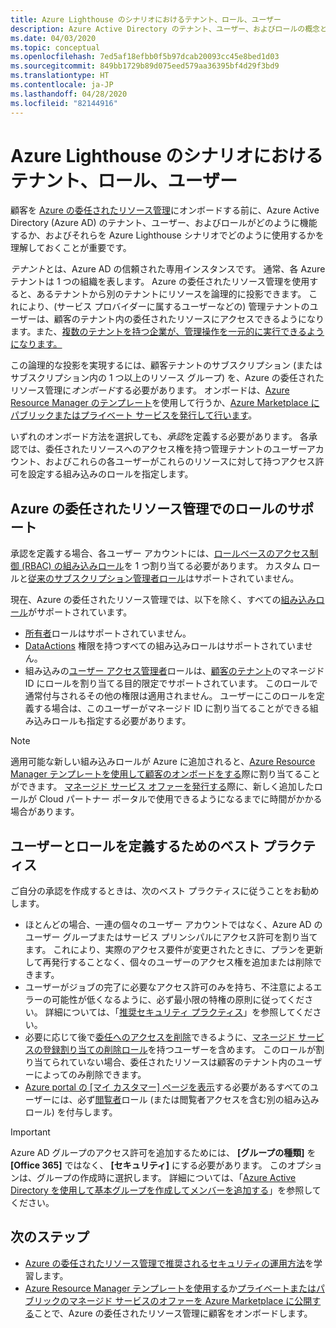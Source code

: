 ```yaml
---
title: Azure Lighthouse のシナリオにおけるテナント、ロール、ユーザー
description: Azure Active Directory のテナント、ユーザー、およびロールの概念と、それらを Azure Lighthouse のシナリオで使用する方法について説明します。
ms.date: 04/03/2020
ms.topic: conceptual
ms.openlocfilehash: 7ed5af18efbb0f5b97dcab20093cc45e8bed1d03
ms.sourcegitcommit: 849bb1729b89d075eed579aa36395bf4d29f3bd9
ms.translationtype: HT
ms.contentlocale: ja-JP
ms.lasthandoff: 04/28/2020
ms.locfileid: "82144916"
---
```

# <a name="tenants-roles-and-users-in-azure-lighthouse-scenarios"></a>Azure Lighthouse のシナリオにおけるテナント、ロール、ユーザー

顧客を [Azure の委任されたリソース管理](azure-delegated-resource-management.md)にオンボードする前に、Azure Active Directory (Azure AD) のテナント、ユーザー、およびロールがどのように機能するか、およびそれらを Azure Lighthouse シナリオでどのように使用するかを理解しておくことが重要です。

*テナント*とは、Azure AD の信頼された専用インスタンスです。 通常、各 Azure テナントは 1 つの組織を表します。 Azure の委任されたリソース管理を使用すると、あるテナントから別のテナントにリソースを論理的に投影できます。 これにより、(サービス プロバイダーに属するユーザーなどの) 管理テナントのユーザーは、顧客のテナント内の委任されたリソースにアクセスできるようになります。また、[複数のテナントを持つ企業が、管理操作を一元的に実行できるようになります。](enterprise.md)

この論理的な投影を実現するには、顧客テナントのサブスクリプション (またはサブスクリプション内の 1 つ以上のリソース グループ) を、Azure の委任されたリソース管理に*オンボード*する必要があります。 オンボードは、[Azure Resource Manager のテンプレート](../how-to/onboard-customer.md)を使用して行うか、[Azure Marketplace にパブリックまたはプライベート サービスを発行して行います](../how-to/publish-managed-services-offers.md)。

いずれのオンボード方法を選択しても、*承認*を定義する必要があります。 各承認では、委任されたリソースへのアクセス権を持つ管理テナントのユーザーアカウント、およびこれらの各ユーザーがこれらのリソースに対して持つアクセス許可を設定する組み込みのロールを指定します。

## <a name="role-support-for-azure-delegated-resource-management"></a>Azure の委任されたリソース管理でのロールのサポート

承認を定義する場合、各ユーザー アカウントには、[ロールベースのアクセス制御 (RBAC) の組み込みロール](../../role-based-access-control/built-in-roles.md)を 1 つ割り当てる必要があります。 カスタム ロールと[従来のサブスクリプション管理者ロール](../../role-based-access-control/classic-administrators.md)はサポートされていません。

現在、Azure の委任されたリソース管理では、以下を除く、すべての[組み込みロール](../../role-based-access-control/built-in-roles.md)がサポートされています。

- [所有者](../../role-based-access-control/built-in-roles.md#owner)ロールはサポートされていません。
- [DataActions](../../role-based-access-control/role-definitions.md#dataactions) 権限を持つすべての組み込みロールはサポートされていません。
- 組み込みの[ユーザー アクセス管理者](../../role-based-access-control/built-in-roles.md#user-access-administrator)ロールは、[顧客のテナント](../how-to/deploy-policy-remediation.md#create-a-user-who-can-assign-roles-to-a-managed-identity-in-the-customer-tenant)のマネージド ID にロールを割り当てる目的限定でサポートされています。 このロールで通常付与されるその他の権限は適用されません。 ユーザーにこのロールを定義する場合は、このユーザーがマネージド ID に割り当てることができる組み込みロールも指定する必要があります。

> [!NOTE]
> 適用可能な新しい組み込みロールが Azure に追加されると、[Azure Resource Manager テンプレートを使用して顧客のオンボードをする](../how-to/onboard-customer.md)際に割り当てることができます。 [マネージド サービス オファーを発行する](../how-to/publish-managed-services-offers.md)際に、新しく追加したロールが Cloud パートナー ポータルで使用できるようになるまでに時間がかかる場合があります。

## <a name="best-practices-for-defining-users-and-roles"></a>ユーザーとロールを定義するためのベスト プラクティス

ご自分の承認を作成するときは、次のベスト プラクティスに従うことをお勧めします。

- ほとんどの場合、一連の個々のユーザー アカウントではなく、Azure AD のユーザー グループまたはサービス プリンシパルにアクセス許可を割り当てます。 これにより、実際のアクセス要件が変更されたときに、プランを更新して再発行することなく、個々のユーザーのアクセス権を追加または削除できます。
- ユーザーがジョブの完了に必要なアクセス許可のみを持ち、不注意によるエラーの可能性が低くなるように、必ず最小限の特権の原則に従ってください。 詳細については、「[推奨セキュリティ プラクティス](../concepts/recommended-security-practices.md)」を参照してください。
- 必要に応じて後で[委任へのアクセスを削除](../how-to/remove-delegation.md)できるように、[マネージド サービスの登録割り当ての削除ロール](../../role-based-access-control/built-in-roles.md#managed-services-registration-assignment-delete-role)を持つユーザーを含めます。 このロールが割り当てられていない場合、委任されたリソースは顧客のテナント内のユーザーによってのみ削除できます。
- [Azure portal の [マイ カスタマー] ページを表示](../how-to/view-manage-customers.md)する必要があるすべてのユーザーには、必ず[閲覧者](../../role-based-access-control/built-in-roles.md#reader)ロール (または閲覧者アクセスを含む別の組み込みロール) を付与します。

> [!IMPORTANT]
> Azure AD グループのアクセス許可を追加するためには、 **[グループの種類]** を **[Office 365]** ではなく、 **[セキュリティ]** にする必要があります。 このオプションは、グループの作成時に選択します。 詳細については、「[Azure Active Directory を使用して基本グループを作成してメンバーを追加する](../../active-directory/fundamentals/active-directory-groups-create-azure-portal.md)」を参照してください。

## <a name="next-steps"></a>次のステップ

- [Azure の委任されたリソース管理で推奨されるセキュリティの運用方法](recommended-security-practices.md)を学習します。
- [Azure Resource Manager テンプレートを使用する](../how-to/onboard-customer.md)か[プライベートまたはパブリックのマネージド サービスのオファーを Azure Marketplace に公開する](../how-to/publish-managed-services-offers.md)ことで、Azure の委任されたリソース管理に顧客をオンボードします。
